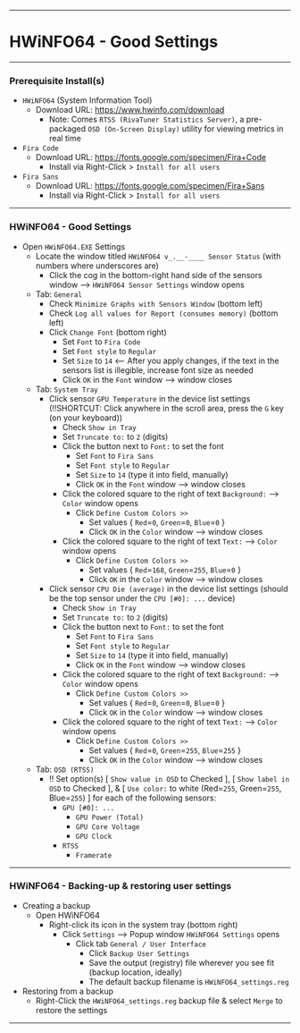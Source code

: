***

# HWiNFO64 - Good Settings

***

### Prerequisite Install(s)
  - `HWiNFO64` (System Information Tool)
    - Download URL: https://www.hwinfo.com/download
      - Note: Comes `RTSS (RivaTuner Statistics Server)`, a pre-packaged `OSD (On-Screen Display)` utility for viewing metrics in real time
  - `Fira Code`
    - Download URL:  https://fonts.google.com/specimen/Fira+Code
      - Install via Right-Click > `Install for all users`
  - `Fira Sans`
    - Download URL:  https://fonts.google.com/specimen/Fira+Sans
      - Install via Right-Click > `Install for all users`

***

### HWiNFO64 - Good Settings
  - Open `HWiNFO64.EXE` Settings
    - Locate the window titled `HWiNFO64 v_.__-____ Sensor Status` (with numbers where underscores are)
      - Click the cog in the bottom-right hand side of the sensors window --> `HWiNFO64 Sensor Settings` window opens 
    - Tab: `General`
      - Check `Minimize Graphs with Sensors Window`  (bottom left)
      - Check `Log all values for Report (consumes memory)`  (bottom left)
      - Click `Change Font`  (bottom right)
        - Set `Font` to `Fira Code`
        - Set `Font style` to `Regular`
        - Set `Size` to `14`   <-- After you apply changes, if the text in the sensors list is illegible, increase font size as needed
        - Click `OK` in the `Font` window --> window closes
    - Tab: `System Tray`
      - Click sensor `GPU Temperature` in the device list settings  (!!SHORTCUT: Click anywhere in the scroll area, press the `G` key (on your keyboard))
        - Check `Show in Tray`
        - Set `Truncate to:` to `2` (digits)
        - Click the button next to `Font:` to set the font
          - Set `Font` to `Fira Sans`
          - Set `Font style` to `Regular`
          - Set `Size` to `14` (type it into field, manually)
          - Click `OK` in the `Font` window  --> window closes
        - Click the colored square to the right of text `Background:`  --> `Color` window opens 
          - Click `Define Custom Colors >>`
            - Set values { `Red`=`0`, `Green`=`0`, `Blue`=`0` }
            - Click `OK` in the `Color` window --> window closes
        - Click the colored square to the right of text `Text:`  --> `Color` window opens 
          - Click `Define Custom Colors >>`
            - Set values { `Red`=`168`, `Green`=`255`, `Blue`=`0` }
            - Click `OK` in the `Color` window --> window closes
      - Click sensor `CPU Die (average)` in the device list settings  (should be the top sensor under the `CPU [#0]: ...` device)
        - Check `Show in Tray`
        - Set `Truncate to:` to `2` (digits)
        - Click the button next to `Font:` to set the font
          - Set `Font` to `Fira Sans`
          - Set `Font style` to `Regular`
          - Set `Size` to `14` (type it into field, manually)
          - Click `OK` in the `Font` window  --> window closes
        - Click the colored square to the right of text `Background:`  --> `Color` window opens 
          - Click `Define Custom Colors >>`
            - Set values { `Red`=`0`, `Green`=`0`, `Blue`=`0` }
            - Click `OK` in the `Color` window --> window closes
        - Click the colored square to the right of text `Text:`  --> `Color` window opens 
          - Click `Define Custom Colors >>`
            - Set values { `Red`=`0`, `Green`=`255`, `Blue`=`255` }
            - Click `OK` in the `Color` window --> window closes
    - Tab: `OSD (RTSS)`
      - !! Set option(s) [ `Show value in OSD` to Checked ], [ `Show label in OSD` to Checked ], & [ `Use color:` to white (Red=`255`, Green=`255`, Blue=`255`) ] for each of the following sensors:
        - `GPU [#0]: ...`
          - `GPU Power (Total)`
          - `GPU Core Voltage`
          - `GPU Clock`
        - `RTSS`
          - `Framerate`

***

### HWiNFO64 - Backing-up & restoring user settings
- Creating a backup
  - Open HWiNFO64
    - Right-click its icon in the system tray (bottom right)
      - Click `Settings` --> Popup window `HWiNFO64 Settings` opens
        - Click tab `General / User Interface`
          -  Click `Backup User Settings`
            - Save the output (registry) file wherever you see fit (backup location, ideally)
            - The default backup filename is `HWiNFO64_settings.reg`
- Restoring from a backup
  - Right-Click the `HWiNFO64_settings.reg` backup file & select `Merge` to restore the settings

***
